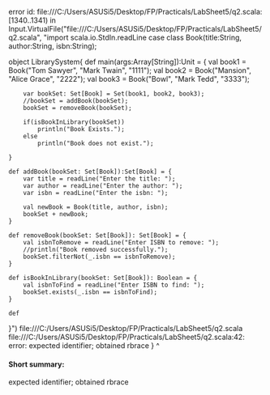 error id: file:///C:/Users/ASUSi5/Desktop/FP/Practicals/LabSheet5/q2.scala:[1340..1341) in Input.VirtualFile("file:///C:/Users/ASUSi5/Desktop/FP/Practicals/LabSheet5/q2.scala", "import scala.io.StdIn.readLine
case class Book(title:String, author:String, isbn:String);

object LibrarySystem{
    def main(args:Array[String]):Unit = {
        val book1 = Book("Tom Sawyer", "Mark Twain", "1111");
        val book2 = Book("Mansion", "Alice Grace", "2222");
        val book3 = Book("Bowl", "Mark Tedd", "3333");

        var bookSet: Set[Book] = Set(book1, book2, book3);
        //bookSet = addBook(bookSet);
        bookSet = removeBook(bookSet);

        if(isBookInLibrary(bookSet))
            println("Book Exists.");
        else
            println("Book does not exist.");

    }

    def addBook(bookSet: Set[Book]):Set[Book] = {
        var title = readLine("Enter the title: ");
        var author = readLine("Enter the author: ");
        var isbn = readLine("Enter the isbn: ");

        val newBook = Book(title, author, isbn);
        bookSet + newBook;
    }

    def removeBook(bookSet: Set[Book]): Set[Book] = {
        val isbnToRemove = readLine("Enter ISBN to remove: ");
        //println("Book removed successfully.");
        bookSet.filterNot(_.isbn == isbnToRemove);
    }

    def isBookInLibrary(bookSet: Set[Book]): Boolean = {
        val isbnToFind = readLine("Enter ISBN to find: ");
        bookSet.exists(_.isbn == isbnToFind);
    }

    def 
}")
file:///C:/Users/ASUSi5/Desktop/FP/Practicals/LabSheet5/q2.scala
file:///C:/Users/ASUSi5/Desktop/FP/Practicals/LabSheet5/q2.scala:42: error: expected identifier; obtained rbrace
}
^
#### Short summary: 

expected identifier; obtained rbrace